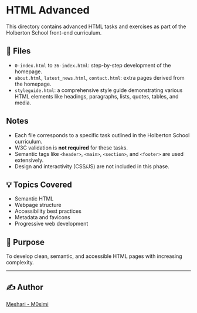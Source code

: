 # HTML Advanced

This directory contains advanced HTML tasks and exercises as part of the Holberton School front-end curriculum.

## 📄 Files

- `0-index.html` to `36-index.html`: step-by-step development of the homepage.
- `about.html`, `latest_news.html`, `contact.html`: extra pages derived from the homepage.
- `styleguide.html`: a comprehensive style guide demonstrating various HTML elements like headings, paragraphs, lists, quotes, tables, and media.

## Notes

- Each file corresponds to a specific task outlined in the Holberton School curriculum.
- W3C validation is **not required** for these tasks.
- Semantic tags like `<header>`, `<main>`, `<section>`, and `<footer>` are used extensively.
- Design and interactivity (CSS/JS) are not included in this phase.

## 💡 Topics Covered

- Semantic HTML
- Webpage structure
- Accessibility best practices
- Metadata and favicons
- Progressive web development

## 🧠 Purpose

To develop clean, semantic, and accessible HTML pages with increasing complexity.

---

## ✍️ Author
[Meshari - M0simi](https://github.com/M0simi)
